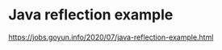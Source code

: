Java reflection example
=================================

https://jobs.goyun.info/2020/07/java-reflection-example.html

